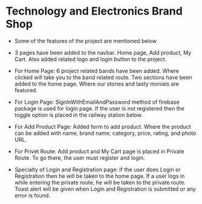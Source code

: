# Technology and Electronics Brand Shop

- Some of the features of the project are mentioned below

- 3 pages have been added to the navbar.
Home page, Add product, My Cart.
Also added related logo and login button to the project.

- For Home Page:
6 project related bands have been added. Where clicked will take you to the band related route. Two sections have been added to the home page. Where our stories and tasty monials are featured.

- For Login Page:
SignInWithEmailAndPassword method of firebase package is used for login page. If the user is not registered then the toggle option is placed in the railway station below.

- For Add Product Page:
Added form to add product. Where the product can be added with name, brand name, category, price, rating, and photo URL.

- For Privet Route:
Add product and My Cart page is placed in Private Route. To go there, the user must register and login.

- Specialty of Login and Registration page:
If the user does Login or Registration then he will be taken to the home page. If a user logs in while entering the private route, he will be taken to the private route. Toast alert will be given when Login and Registration is submitted or any error is found.